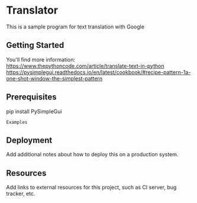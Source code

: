 # Translator

This is a sample program for text translation with Google

## Getting Started

You'll find more information:
https://www.thepythoncode.com/article/translate-text-in-python
https://pysimplegui.readthedocs.io/en/latest/cookbook/#recipe-pattern-1a-one-shot-window-the-simplest-pattern

## Prerequisites

pip install PySimpleGui

```
Examples
```

## Deployment

Add additional notes about how to deploy this on a production system.

## Resources

Add links to external resources for this project, such as CI server, bug tracker, etc.
